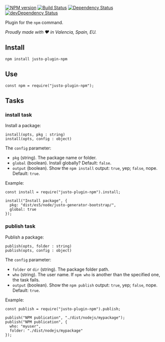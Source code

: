 [![NPM version](http://img.shields.io/npm/v/justo-plugin-npm.svg)](https://www.npmjs.org/package/justo-plugin-npm)
[![Build Status](https://travis-ci.org/justojsp/justo-plugin-npm.svg?branch=master)](https://travis-ci.org/justojsp/justo-plugin-npm)
[![Dependency Status](https://david-dm.org/justojsp/justo-plugin-npm.svg)](https://david-dm.org/justojsp/justo-plugin-npm)
[![devDependency Status](https://david-dm.org/justojsp/justo-plugin-npm/dev-status.svg)](https://david-dm.org/justojsp/justo-plugin-npm#info=devDependencies)

Plugin for the `npm` command.

*Proudly made with ♥ in Valencia, Spain, EU.*

## Install

```
npm install justo-plugin-npm
```

## Use

```
const npm = require("justo-plugin-npm");
```

## Tasks

### install task

Install a package:

```
install(opts, pkg : string)
install(opts, config : object)
```

The `config` parameter:

- `pkg` (string). The package name or folder.
- `global` (boolean). Install globally? Default: `false`.
- `output` (boolean). Show the `npm install` output: `true`, yep; `false`, nope. Default: `true`.

Example:

```
const install = require("justo-plugin-npm").install;

install("Install package", {
  pkg: "dist/es5/node/justo-generator-bootstrap/",
  global: true
});
```

### publish task

Publish a package:

```
publish(opts, folder : string)
publish(opts, config : object)
```

The `config` parameter:

- `folder` or `dir` (string). The package folder path.
- `who` (string). The user name. If `npm who` is another than the specified one, the task fails.
- `output` (boolean). Show the `npm publish` output: `true`, yep; `false`, nope. Default: `true`.

Example:

```
const publish = require("justo-plugin-npm").publish;

publish("NPM publication", "./dist/nodejs/mypackage");
publish("NPM publication", {
  who: "myuser",
  folder: "./dist/nodejs/mypackage"
});
```
